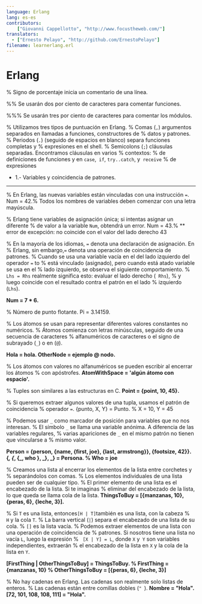 ```yaml
---
language: Erlang
lang: es-es
contributors:
    ["Giovanni Cappellotto", "http://www.focustheweb.com/"]
translators:
  - ["Ernesto Pelayo", "http://github.com/ErnestoPelayo"]
filename: learnerlang.erl
---
```

Erlang
======

% Signo de porcentaje inicia un comentario de una línea.

%% Se usarán dos por ciento de caracteres para comentar funciones.

%%% Se usarán tres por ciento de caracteres para comentar los módulos.

% Utilizamos tres tipos de puntuación en Erlang.
% Comas (`,`) argumentos separados en llamadas a funciones, constructores de
% datos y patrones.
% Periodos (`.`) (seguido de espacios en blanco) separa funciones completas y
% expresiones en el shell.
% Semicolons (`;`) cláusulas separadas. Encontramos cláusulas en varios
% contextos:
% de definiciones de funciones y en `case`,` if`, `try..catch`, y` receive`
% de expresiones

+ 1.- Variables y coincidencia de patrones.
-------------------------------------------
% En Erlang, las nuevas variables están vinculadas con una instrucción `=`.
Num = 42.% Todos los nombres de variables deben comenzar con una letra mayúscula.

% Erlang tiene variables de asignación única; si intentas asignar un diferente
% de valor a la variable `Num`, obtendrá un error.
Num = 43.% ** error de excepción: no coincide con el valor del lado derecho 43

% En la mayoría de los idiomas, `=` denota una declaración de asignación. En
% Erlang, sin embargo,`=` denota una operación de coincidencia de patrones.
% Cuando se usa una variable vacía en el del lado izquierdo del operador `=` to
% está vinculado (asignado), pero cuando está atado variable se usa en el
% lado izquierdo, se observa el siguiente comportamiento.
% `Lhs = Rhs` realmente significa esto: evaluar el lado derecho (` Rhs`),
% y luego coincide con el resultado contra el patrón en el lado
% izquierdo (`Lhs`).

**Num = 7 * 6.**

% Número de punto flotante.
Pi = 3.14159.

% Los átomos se usan para representar diferentes valores constantes no numéricos.
% Átomos comienza con letras minúsculas, seguido de una secuencia de caracteres
% alfanuméricos de caracteres o el signo de subrayado (`_`) o en (` @ `).

**Hola = hola.
OtherNode = ejemplo @ nodo.**

% Los átomos con valores no alfanuméricos se pueden escribir al encerrar los átomos
% con apóstrofes.
**AtomWithSpace = 'algún átomo con espacio'.**

% Tuples son similares a las estructuras en C.
**Point = {point, 10, 45}.**

% Si queremos extraer algunos valores de una tupla, usamos el patrón de coincidencia
% operador `=`.
{punto, X, Y} = Punto. % X = 10, Y = 45

% Podemos usar `_` como marcador de posición para variables que no nos interesan.
% El símbolo `_` se llama una variable anónima. A diferencia de las variables regulares,
% varias apariciones de `_` en el mismo patrón no tienen que vincularse a
% mismo valor.

**Person = {person, {name, {first, joe}, {last, armstrong}}, {footsize, 42}}.
{_, {_, {_, who }, _}, _} = Persona. % Who = joe**

% Creamos una lista al encerrar los elementos de la lista entre corchetes y
% separándolos con comas.
% Los elementos individuales de una lista pueden ser de cualquier tipo.
% El primer elemento de una lista es el encabezado de la lista. Si te imaginas
% eliminar del encabezado de la lista, lo que queda se llama cola de la lista.
**ThingsToBuy = [{manzanas, 10}, {peras, 6}, {leche, 3}].**

% Si `T` es una lista, entonces` [H | T] `también es una lista, con la cabeza
% ` H` y la cola `T`.
% La barra vertical (`|`) separa el encabezado de una lista de su cola.
% `[]` es la lista vacía.
% Podemos extraer elementos de una lista con una operación de coincidencia de
% patrones. Si nosotros tiene una lista no vacía `L`, luego la expresión
% ` [X | Y] = L`, donde `X` y` Y` son variables independientes, extraerán
% el encabezado de la lista en `X` y la cola de la lista en `Y`.

**[FirstThing | OtherThingsToBuy] = ThingsToBuy.
% FirstThing = {manzanas, 10}
% OtherThingsToBuy = [{peras, 6}, {leche, 3}]**

% No hay cadenas en Erlang. Las cadenas son realmente solo listas de enteros.
% Las cadenas están entre comillas dobles (`" `).
**Nombre = "Hola".
[72, 101, 108, 108, 111] = "Hola".**
